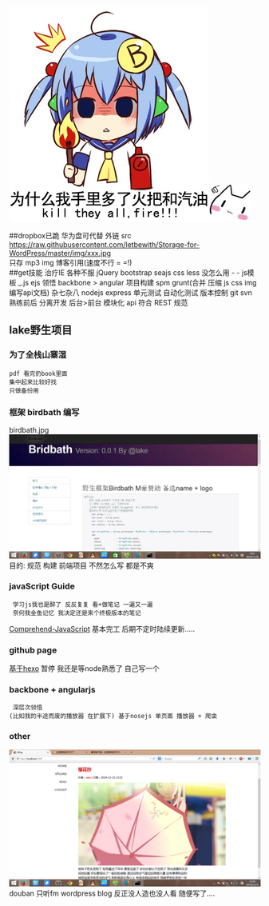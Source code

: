 ![alt text](https://raw.githubusercontent.com/letbewith/Storage-for-WordPress/master/img/acg/fff.jpg "求脱团 求包养")![alt text](https://raw.githubusercontent.com/letbewith/Storage-for-WordPress/master/img/acg/QQ20140817193815.jpg "")

##dropbox已跪 华为盘可代替
	外链 src  https://raw.githubusercontent.com/letbewith/Storage-for-WordPress/master/img/xxx.jpg    
    只存 mp3 img 博客引用(速度不行 = =!)     
##get技能 
        治疗IE   各种不服
        jQuery   bootstrap seajs
        css less 没怎么用 - -
        js模板   _.js ejs 
        领悟     backbone > angular
        项目构建 spm grunt(合并 压缩 js css img 编写api文档)
        杂七杂八 nodejs express 单元测试 自动化测试
        版本控制 git svn
        熟练前后 分离开发 后台>前台 模块化 api 符合 REST 规范
            
##  lake野生项目
### 为了全栈山寨湿

    pdf 看完扔book里面
    集中起来比较好找
    只做备份用

### 框架 birdbath 编写 
birdbath.jpg
<img src='https://raw.githubusercontent.com/letbewith/Storage-for-WordPress/master/img/github/birdbath.jpg'>
       目的: 规范 构建 前端项目 不然怎么写 都是不爽
### javaScript Guide
     学习js我也是醉了 反反复复 看+做笔记 一遍又一遍 
     奈何我金鱼记忆 我决定还是来个终极版本的笔记 
<a href='https://github.com/letbewith/Comprehend-JavaScript' traget="_blank">Comprehend-JavaScript</a>
     基本完工 后期不定时陆续更新.....
### github page
<a href='http://letbewith.github.io/' traget="_blank">基于hexo</a>
     暂停 我还是等node熟悉了 自己写一个
### backbone + angularjs
     深层次领悟
    (比如我的半途而废的播放器 在扩展下) 基于nosejs 单页面 播放器 + 爬虫
### other
<img src='https://raw.githubusercontent.com/letbewith/Storage-for-WordPress/master/img/miao5cm.org/Unnamed%20QQ%20Screenshot20141215222650.png'>
    douban    只听fm
    wordpress blog 反正没人造也没人看 随便写了....

    






